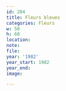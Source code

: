```yaml
---
id: 204
title: Fleurs bleues
categories: Fleurs
w: 50
h: 60
location:
note:
file:
year: '1982'
year_start: 1982
year_end:
image:

---
```

